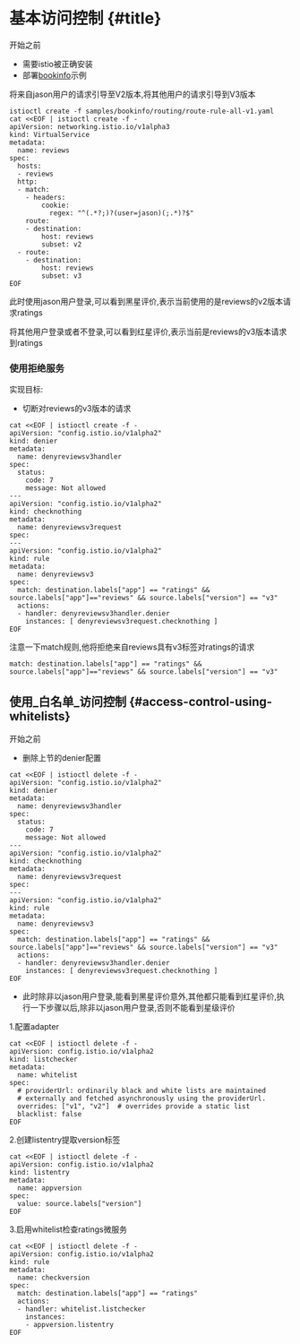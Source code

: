 # 基本访问控制 {#title}

开始之前

* 需要istio被正确安装
* 部署[bookinfo](https://istio.io/docs/guides/bookinfo/)示例

将来自jason用户的请求引导至V2版本,将其他用户的请求引导到V3版本

```
istioctl create -f samples/bookinfo/routing/route-rule-all-v1.yaml
cat <<EOF | istioctl create -f -
apiVersion: networking.istio.io/v1alpha3
kind: VirtualService
metadata:
  name: reviews
spec:
  hosts:
  - reviews
  http:
  - match:
    - headers:
        cookie:
          regex: "^(.*?;)?(user=jason)(;.*)?$"
    route:
    - destination:
        host: reviews
        subset: v2
  - route:
    - destination:
        host: reviews
        subset: v3
EOF
```

此时使用jason用户登录,可以看到黑星评价,表示当前使用的是reviews的v2版本请求ratings

将其他用户登录或者不登录,可以看到红星评价,表示当前是reviews的v3版本请求到ratings

### 使用拒绝服务

实现目标:

* 切断对reviews的v3版本的请求

```
cat <<EOF | istioctl create -f -
apiVersion: "config.istio.io/v1alpha2"
kind: denier
metadata:
  name: denyreviewsv3handler
spec:
  status:
    code: 7
    message: Not allowed
---
apiVersion: "config.istio.io/v1alpha2"
kind: checknothing
metadata:
  name: denyreviewsv3request
spec:
---
apiVersion: "config.istio.io/v1alpha2"
kind: rule
metadata:
  name: denyreviewsv3
spec:
  match: destination.labels["app"] == "ratings" && source.labels["app"]=="reviews" && source.labels["version"] == "v3"
  actions:
  - handler: denyreviewsv3handler.denier
    instances: [ denyreviewsv3request.checknothing ]
EOF
```

注意一下match规则,他将拒绝来自reviews具有v3标签对ratings的请求

```
match: destination.labels["app"] == "ratings" && source.labels["app"]=="reviews" && source.labels["version"] == "v3"
```

## 使用_白名单_访问控制 {#access-control-using-whitelists}

开始之前

* 删除上节的denier配置

```
cat <<EOF | istioctl delete -f -
apiVersion: "config.istio.io/v1alpha2"
kind: denier
metadata:
  name: denyreviewsv3handler
spec:
  status:
    code: 7
    message: Not allowed
---
apiVersion: "config.istio.io/v1alpha2"
kind: checknothing
metadata:
  name: denyreviewsv3request
spec:
---
apiVersion: "config.istio.io/v1alpha2"
kind: rule
metadata:
  name: denyreviewsv3
spec:
  match: destination.labels["app"] == "ratings" && source.labels["app"]=="reviews" && source.labels["version"] == "v3"
  actions:
  - handler: denyreviewsv3handler.denier
    instances: [ denyreviewsv3request.checknothing ]
EOF
```

* 此时除非以jason用户登录,能看到黑星评价意外,其他都只能看到红星评价,执行一下步骤以后,除非以jason用户登录,否则不能看到星级评价

1.配置adapter

```
cat <<EOF | istioctl delete -f -
apiVersion: config.istio.io/v1alpha2
kind: listchecker
metadata:
  name: whitelist
spec:
  # providerUrl: ordinarily black and white lists are maintained
  # externally and fetched asynchronously using the providerUrl.
  overrides: ["v1", "v2"]  # overrides provide a static list
  blacklist: false
EOF
```

2.创建listentry提取version标签

```
cat <<EOF | istioctl delete -f -
apiVersion: config.istio.io/v1alpha2
kind: listentry
metadata:
  name: appversion
spec:
  value: source.labels["version"]
EOF
```

3.启用whitelist检查ratings微服务

```
cat <<EOF | istioctl delete -f -
apiVersion: config.istio.io/v1alpha2
kind: rule
metadata:
  name: checkversion
spec:
  match: destination.labels["app"] == "ratings"
  actions:
  - handler: whitelist.listchecker
    instances:
    - appversion.listentry
EOF
```



